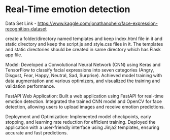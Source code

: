 # Real-Time emotion detection

Data Set Link - https://www.kaggle.com/jonathanoheix/face-expression-recognition-dataset

create a folder/directory named templates and keep index.html file in it and static directory and keep the script.js and style.css files in it. The templates and static directories should be created in same directory which has Flask app file.

Model: Developed a Convolutional Neural Network (CNN) using Keras and TensorFlow to classify facial expressions into seven categories (Angry, Disgust, Fear, Happy, Neutral, Sad, Surprise). Achieved model training with data augmentation and various optimizers, and visualized the training and validation performance.

FastAPI Web Application: Built a web application using FastAPI for real-time emotion detection. Integrated the trained CNN model and OpenCV for face detection, allowing users to upload images and receive emotion predictions.

Deployment and Optimization: Implemented model checkpoints, early stopping, and learning rate reduction for efficient training. Deployed the application with a user-friendly interface using Jinja2 templates, ensuring accurate and fast predictions.

